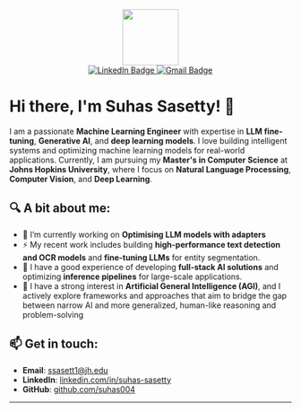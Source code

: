 <!-- ## Hi there 👋 -->

<div id="header" align="center">
  <img src="https://media4.giphy.com/media/KeUoFXwyzOksZrJ6D6/giphy.gif?cid=790b7611b3edbb5adc274eb01133b0ae39c3517f2a72587e&rid=giphy.gif&ct=s" width="100"/>
</div>

<div id="badges" align="center">
  <a href="https://www.linkedin.com/in/suhas-sasetty/">
    <img src="https://img.shields.io/badge/LinkedIn-blue?style=for-the-badge&logo=linkedin&logoColor=white" alt="LinkedIn Badge"/>
  </a>
  <a href="mailto:ssasett1@jh.edu">
    <img src="https://img.shields.io/badge/Gmail-red?style=for-the-badge&logo=gmail&logoColor=white" alt="Gmail Badge"/>  
  </a>
</div>

<div align="center">
  <img src="https://komarev.com/ghpvc/?username=suhas004&style=flat-square&color=blue" alt=""/>
</div>

# Hi there, I'm Suhas Sasetty! 👋

I am a passionate **Machine Learning Engineer** with expertise in **LLM fine-tuning**, **Generative AI**, and **deep learning models**. I love building intelligent systems and optimizing machine learning models for real-world applications. Currently, I am pursuing my **Master's in Computer Science** at **Johns Hopkins University**, where I focus on **Natural Language Processing**, **Computer Vision**, and **Deep Learning**.

## 🔍 A bit about me:
- 🌱 I’m currently working on **Optimising LLM models with adapters**
- ⚡ My recent work includes building **high-performance text detection and OCR models** and **fine-tuning LLMs** for entity segmentation.
- 🚀 I have a good experience of developing **full-stack AI solutions** and optimizing **inference pipelines** for large-scale applications.
- 💼 I have a strong interest in **Artificial General Intelligence (AGI)**, and I actively explore frameworks and approaches that aim to bridge the gap between narrow AI and more generalized, human-like reasoning and problem-solving

## 📫 Get in touch:
- **Email**: ssasett1@jh.edu
- **LinkedIn**: [linkedin.com/in/suhas-sasetty](https://www.linkedin.com/in/suhas-sasetty/)
- **GitHub**: [github.com/suhas004](https://github.com/suhas004)

---

<!--### 🖥️ Languages :-->
<!--<div align="center">-->
<!--    <img src="https://github.com/devicons/devicon/blob/master/icons/python/python-original.svg" title="Python" alt="Python" width="40" height="40"/>&nbsp;-->
<!--    <img src="https://github.com/devicons/devicon/blob/master/icons/cplusplus/cplusplus-plain.svg" title="C++" alt="C++" width="40" height="40"/>&nbsp;-->
<!--    <img src="https://github.com/devicons/devicon/blob/master/icons/java/java-original.svg" title="Java" alt="Java" width="40" height="40"/>&nbsp;-->
<!--    <img src="https://github.com/devicons/devicon/blob/master/icons/javascript/javascript-original.svg" title="JavaScript" alt="JavaScript" width="40" height="40"/>&nbsp;-->
<!--</div>-->

<!--### :hammer_and_wrench: Tools & Frameworks :-->
<!--<div align="center">-->
<!--    <img src="https://github.com/devicons/devicon/blob/master/icons/jupyter/jupyter-original-wordmark.svg" title="Jupyter" alt="Jupyter" width="40" height="40"/>&nbsp;-->
<!--    <img src="https://github.com/devicons/devicon/blob/master/icons/pytorch/pytorch-original.svg" title="PyTorch" alt="PyTorch" width="40" height="40"/>&nbsp;-->
<!--    <img src="https://github.com/devicons/devicon/blob/master/icons/tensorflow/tensorflow-original.svg" title="TensorFlow" alt="TensorFlow" width="40" height="40"/>&nbsp;-->
<!--    <img src="https://github.com/devicons/devicon/blob/master/icons/numpy/numpy-original.svg" title="NumPy" alt="NumPy" width="40" height="40"/>&nbsp;-->
<!--    <img src="https://github.com/devicons/devicon/blob/master/icons/pandas/pandas-original.svg" title="Pandas" alt="Pandas" width="40" height="40"/>&nbsp;-->
<!--    <img src="https://github.com/devicons/devicon/blob/master/icons/opencv/opencv-original.svg" title="OpenCV" alt="OpenCV" width="40" height="40"/>&nbsp;-->
<!--    <img src="https://github.com/devicons/devicon/blob/master/icons/docker/docker-original.svg" title="Docker" alt="Docker" width="40" height="40"/>&nbsp;-->
<!--    <img src="https://github.com/devicons/devicon/blob/master/icons/git/git-original.svg" title="Git" alt="Git" width="40" height="40"/>&nbsp;-->
<!--</div>-->
